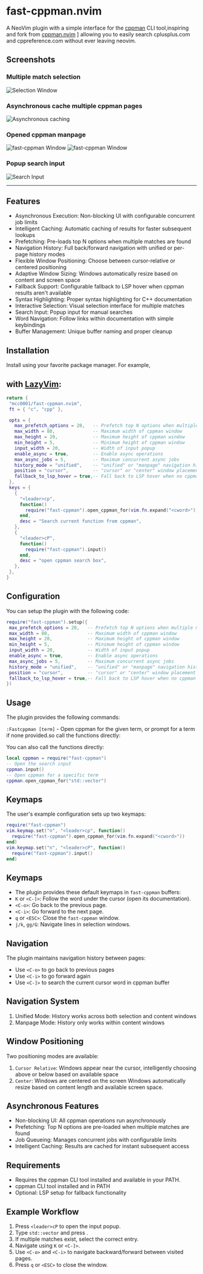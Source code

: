  # fast-cppman.nvim
 A NeoVim plugin with a simple interface for the [cppman](https://github.com/ryanmjacobs/cppman) CLI tool,inspiring and fork from [cppman.nvim](https://github.com/madskjeldgaard/cppman.nvim)
] allowing you to easily search cplusplus.com and cppreference.com without ever leaving neovim.
## Screenshots

### Multiple match selection
![Selection Window](./screenshots/selections.png)

### Asynchronous cache multiple cppman pages
![Asynchronous caching](./screenshots/asynccached.png)

### Opened cppman manpage
![fast-cppman Window](./screenshots/manpage_below.png)
![fast-cppman Window](./screenshots/manpage_above.png)

### Popup search input
![Search Input](./screenshots/input.png)

---
 ## Features
- Asynchronous Execution: Non-blocking UI with configurable concurrent job limits
- Intelligent Caching: Automatic caching of results for faster subsequent lookups
- Prefetching: Pre-loads top N options when multiple matches are found
- Navigation History: Full back/forward navigation with unified or per-page history modes
- Flexible Window Positioning: Choose between cursor-relative or centered positioning
- Adaptive Window Sizing: Windows automatically resize based on content and screen space
- Fallback Support: Configurable fallback to LSP hover when cppman results aren't available
- Syntax Highlighting: Proper syntax highlighting for C++ documentation
- Interactive Selection: Visual selection interface for multiple matches
- Search Input: Popup input for manual searches
- Word Navigation: Follow links within documentation with simple keybindings
- Buffer Management: Unique buffer naming and proper cleanup
## Installation
 Install using your favorite package manager. For example,
##  with [LazyVim](https://www.lazyvim.org/configuration/lazy.nvim):
 ```lua
return {
  "mcc0001/fast-cppman.nvim",
  ft = { "c", "cpp" },

  opts = {
    max_prefetch_options = 20,   -- Prefetch top N options when multiple matches found
    max_width = 80,              -- Maximum width of cppman window
    max_height = 20,             -- Maximum height of cppman window
    min_height = 5,              -- Minimum height of cppman window
    input_width = 20,            -- Width of input popup
    enable_async = true,         -- Enable async operations
    max_async_jobs = 5,          -- Maximum concurrent async jobs
    history_mode = "unified",    -- "unified" or "manpage" navigation history
    position = "cursor",         -- "cursor" or "center" window placement
    fallback_to_lsp_hover = true,-- Fall back to LSP hover when no cppman results
  },
  keys = {
    {
      "<leader>cp",
      function()
        require("fast-cppman").open_cppman_for(vim.fn.expand("<cword>"))
      end,
      desc = "Search current function from cppman",
    },
    {
      "<leader>cP",
      function()
        require("fast-cppman").input()
      end,
      desc = "open cppman search box",
    },
  },
}
 ```
## Configuration
 You can setup the plugin with the following code:
 ```lua
 require("fast-cppman").setup({
  max_prefetch_options = 20,   -- Prefetch top N options when multiple matches found
  max_width = 80,              -- Maximum width of cppman window
  max_height = 20,             -- Maximum height of cppman window
  min_height = 5,              -- Minimum height of cppman window
  input_width = 20,            -- Width of input popup
  enable_async = true,         -- Enable async operations
  max_async_jobs = 5,          -- Maximum concurrent async jobs
  history_mode = "unified",    -- "unified" or "manpage" navigation history
  position = "cursor",         -- "cursor" or "center" window placement
  fallback_to_lsp_hover = true,-- Fall back to LSP hover when no cppman results
 })
 ```
## Usage
The plugin provides the following commands:

`:Fastcppman [term]` - Open cppman for the given term, or prompt for a term if none provided.so call the functions directly:

You can also call the functions directly:
 ```lua
 local cppman = require("fast-cppman")
 -- Open the search input
 cppman.input()
 -- Open cppman for a specific term
 cppman.open_cppman_for("std::vector")
 ```
## Keymaps
 The user's example configuration sets up two keymaps:
 ```lua
 require("fast-cppman")
 vim.keymap.set("n", "<leader>cp", function()
   require("fast-cppman").open_cppman_for(vim.fn.expand("<cword>"))
 end)
 vim.keymap.set("n", "<leader>cP", function()
   require("fast-cppman").input()
 end)
 ```
## Keymaps
- The plugin provides these default keymaps in `fast-cppman` buffers:
- `K` or `<C-]>`: Follow the word under the cursor (open its documentation).
- `<C-o>`: Go back to the previous page.
- `<C-i>`: Go forward to the next page.
- `q` or `<ESC>`: Close the `fast-cppman` window.
- `j/k`, `gg/G`: Navigate lines in selection windows.

## Navigation
The plugin maintains navigation history between pages:
- Use `<C-o>` to go back to previous pages
- Use `<C-i>` to go forward again
- Use `<C-]>` to search the current cursor word in cppman buffer
## Navigation System
1. Unified Mode: History works across both selection and content windows
2. Manpage Mode: History only works within content windows
## Window Positioning
Two positioning modes are available:
1. `Cursor Relative`: Windows appear near the cursor, intelligently choosing above or below based on available space
2. `Center`: Windows are centered on the screen
Windows automatically resize based on content length and available screen space.
## Asynchronous Features
- Non-blocking UI: All cppman operations run asynchronously
- Prefetching: Top N options are pre-loaded when multiple matches are found
- Job Queueing: Manages concurrent jobs with configurable limits
- Intelligent Caching: Results are cached for instant subsequent access
## Requirements
- Requires the cppman CLI tool installed and available in your PATH.
- cppman CLI tool installed and in PATH
- Optional: LSP setup for fallback functionality
## Example Workflow
1. Press `<leader>cP` to open the input popup.
2. Type `std::vector` and press <Enter>.
3. If multiple matches exist, select the correct entry.
4. Navigate using `K` or `<C-]>`.
5. Use `<C-o>` and `<C-i>` to navigate backward/forward between visited pages.
6. Press `q` or `<ESC>` to close the window.
